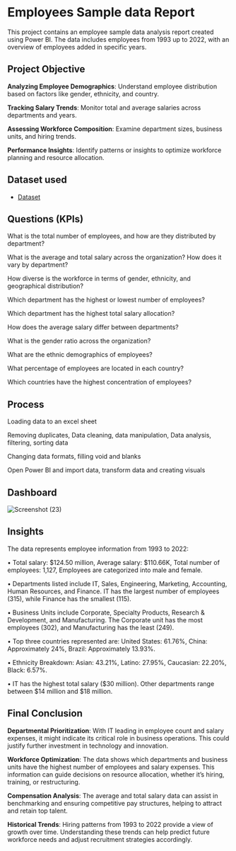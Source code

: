 # Employees Sample data Report
This project contains an employee sample data analysis report created using Power BI. The data includes employees from 1993 up to 2022, with an overview of employees added in specific years.

## Project Objective
**Analyzing Employee Demographics**: Understand employee distribution based on factors like gender, ethnicity, and country.

**Tracking Salary Trends**: Monitor total and average salaries across departments and years.

**Assessing Workforce Composition**: Examine department sizes, business units, and hiring trends.

**Performance Insights**: Identify patterns or insights to optimize workforce planning and resource allocation.


## Dataset used
- <a href= "https://github.com/EboseAbhu1/Data-Analytics-Project-Employees-Sample-Data/blob/main/Employee%20Sample%20Data%20-%20Portfolio.xlsx" >Dataset<a/>

## Questions (KPIs) 
What is the total number of employees, and how are they distributed by department?

What is the average and total salary across the organization? How does it vary by department?

How diverse is the workforce in terms of gender, ethnicity, and geographical distribution?

Which department has the highest or lowest number of employees?

Which department has the highest total salary allocation?

How does the average salary differ between departments?

What is the gender ratio across the organization?

What are the ethnic demographics of employees?

What percentage of employees are located in each country?

Which countries have the highest concentration of employees?

## Process
Loading data to an excel sheet

Removing duplicates, Data cleaning, data manipulation, Data analysis, filtering, sorting data

Changing data formats, filling void and blanks

Open Power BI and import data, transform data and creating visuals 

## Dashboard
![Screenshot (23)](https://github.com/user-attachments/assets/3d485c59-b3c3-4862-9145-8417484aaddb)

## Insights

The data represents employee information from 1993 to 2022:

• Total salary: $124.50 million, Average salary: $110.66K, Total number of employees: 1,127, Employees are categorized into male and female.

•	Departments listed include IT, Sales, Engineering, Marketing, Accounting, Human Resources, and Finance.	IT has the largest number of employees (315), while Finance has the smallest (115).

• Business	Units include Corporate, Specialty Products, Research & Development, and Manufacturing. The Corporate unit has the most employees (302), and Manufacturing has the least (249).

•	Top three countries represented are: United States: 61.76%, China: Approximately 24%, Brazil: Approximately 13.93%.

• Ethnicity Breakdown: Asian: 43.21%, Latino: 27.95%, Caucasian: 22.20%, Black: 6.57%.

•	IT has the highest total salary ($30 million).	Other departments range between $14 million and $18 million.

## Final Conclusion

**Departmental Prioritization**: With IT leading in employee count and salary expenses, it might indicate its critical role in business operations. This could justify further investment in technology and innovation.

**Workforce Optimization**: The data shows which departments and business units have the highest number of employees and salary expenses. This information can guide decisions on resource allocation, whether it’s hiring, training, or restructuring.

**Compensation Analysis**: The average and total salary data can assist in benchmarking and ensuring competitive pay structures, helping to attract and retain top talent.

**Historical Trends**: Hiring patterns from 1993 to 2022 provide a view of growth over time. Understanding these trends can help predict future workforce needs and adjust recruitment strategies accordingly.







